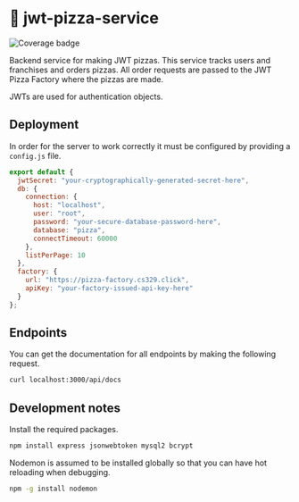 # 🍕 jwt-pizza-service

![Coverage badge](https://badge.cs329.click/badge/westdanika/jwtpizzaservicecoverage)

Backend service for making JWT pizzas. This service tracks users and franchises and orders pizzas. All order requests are passed to the JWT Pizza Factory where the pizzas are made.

JWTs are used for authentication objects.

## Deployment

In order for the server to work correctly it must be configured by providing a `config.js` file.

```js
export default {
  jwtSecret: "your-cryptographically-generated-secret-here",
  db: {
    connection: {
      host: "localhost",
      user: "root",
      password: "your-secure-database-password-here",
      database: "pizza",
      connectTimeout: 60000
    },
    listPerPage: 10
  },
  factory: {
    url: "https://pizza-factory.cs329.click",
    apiKey: "your-factory-issued-api-key-here"
  }
};
```

## Endpoints

You can get the documentation for all endpoints by making the following request.

```sh
curl localhost:3000/api/docs
```

## Development notes

Install the required packages.

```sh
npm install express jsonwebtoken mysql2 bcrypt
```

Nodemon is assumed to be installed globally so that you can have hot reloading when debugging.

```sh
npm -g install nodemon
```

